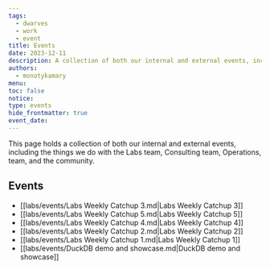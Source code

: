 ```yaml
---
tags:
  - dwarves
  - work
  - event
title: Events
date: 2023-12-11
description: A collection of both our internal and external events, including the things we do with the Labs team, Consulting team, Operations, team, and the community.
authors:
  - monotykamary
menu: 
toc: false
notice: 
type: events
hide_frontmatter: true
event_date:
---
```

This page holds a collection of both our internal and external events, including the things we do with the Labs team, Consulting team, Operations, team, and the community.

## Events

- [[labs/events/Labs Weekly Catchup 3.md|Labs Weekly Catchup 3]]
- [[labs/events/Labs Weekly Catchup 5.md|Labs Weekly Catchup 5]]
- [[labs/events/Labs Weekly Catchup 4.md|Labs Weekly Catchup 4]]
- [[labs/events/Labs Weekly Catchup 2.md|Labs Weekly Catchup 2]]
- [[labs/events/Labs Weekly Catchup 1.md|Labs Weekly Catchup 1]]
- [[labs/events/DuckDB demo and showcase.md|DuckDB demo and showcase]]

